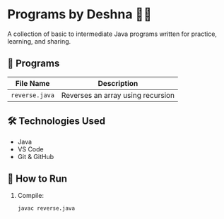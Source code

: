 # Programs by Deshna 👩‍💻

A collection of basic to intermediate Java programs written for practice, learning, and sharing.

## 📁 Programs

| File Name     | Description               |
|---------------|---------------------------|
| `reverse.java` | Reverses an array using recursion |

## 🛠️ Technologies Used
- Java
- VS Code
- Git & GitHub

## 📌 How to Run

1. Compile:
   ```bash
   javac reverse.java
